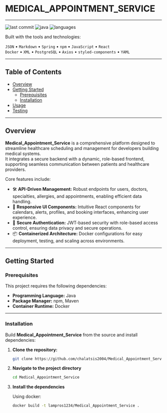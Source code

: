 # MEDICAL_APPOINTMENT_SERVICE

---

![last commit](https://img.shields.io/badge/last%20commit-last%20thursday-blue)
![java](https://img.shields.io/badge/java-ES.0%25-orange)
![languages](https://img.shields.io/badge/languages-5-blue)

Built with the tools and technologies:

`JSON` • `Markdown` • `Spring` • `npm` • `JavaScript` • `React`  
`Docker` • `XML` • `PostgreSQL` • `Axios` • `styled-components` • `YAML`

---

## Table of Contents

- [Overview](#overview)
- [Getting Started](#getting-started)
  - [Prerequisites](#prerequisites)
  - [Installation](#installation)
- [Usage](#usage)
- [Testing](#testing)

---

## Overview

**Medical_Appointment_Service** is a comprehensive platform designed to streamline healthcare scheduling and management for developers building medical systems.  
It integrates a secure backend with a dynamic, role-based frontend, supporting seamless communication between patients and healthcare providers.

Core features include:

- 🛠 **API-Driven Management:** Robust endpoints for users, doctors, specialties, allergies, and appointments, enabling efficient data handling.
- 🎨 **Responsive UI Components:** Intuitive React components for calendars, alerts, profiles, and booking interfaces, enhancing user experience.
- 🔐 **Secure Authentication:** JWT-based security with role-based access control, ensuring data privacy and secure operations.
- 📦 **Containerized Architecture:** Docker configurations for easy deployment, testing, and scaling across environments.

---

## Getting Started

### Prerequisites

This project requires the following dependencies:

- **Programming Language:** Java
- **Package Manager:** npm, Maven
- **Container Runtime:** Docker

---

### Installation

Build **Medical_Appointment_Service** from the source and install dependencies:

1. **Clone the repository:**

   ```bash
   git clone https://github.com/chalatsis2004/Medical_Appointment_Service

2. **Navigate to the project directory**

    ```bash
    cd Medical_Appointment_Service
3. **Install the dependencies**

   Using docker:
   ```bash
   docker build -t lampros1234/Medical_Appointment_Service .

   
